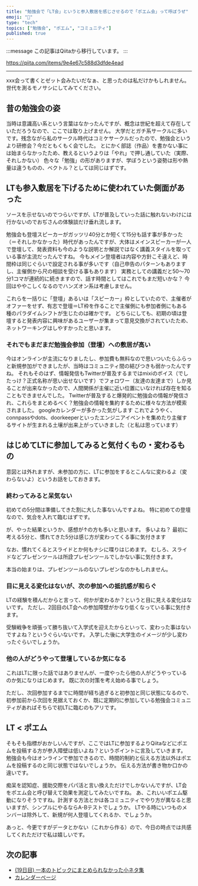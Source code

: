```yaml
---
title: "勉強会で「LT会」というと参入敷居を感じさせるので「ポエム会」って呼ぼうぜ"
emoji: "📝"
type: "tech"
topics: ["勉強会", "ポエム", "コミュニティ"]
published: true
---
```


:::message
この記事はQiitaから移行しています。
:::

https://qiita.com/items/9e4e67c588d3dfde4ead

---

xxx会って書くとゼット会みたいだなぁ、と思ったのは私だけかもしれません。
世代を測るモノサシにしてみてください。

## 昔の勉強会の姿
当時は意識高い系という言葉はなかったんですが、概念は世紀を超えて存在していただろうなので、ここでは取り上げません。
大学だとガチ系サークルに多いです。残念ながら私のサークル時代はコミケサークルだったので、勉強会というより研修会？今だともくもく会でした。
とにかく部誌（作品）を書かない事には始まらなかったため、教えるというよりは「やれ」で押し通していた（実際、それしかない）
色々な「勉強」の形がありますが、学ぼうという姿勢は形や熱量は違うものの、ベクトル？としては同じはずです。

## LTも参入敷居を下げるために使われていた側面があった
ソースを示せないのでつらいですが、LTが普及していった話に触れないわけには行かないのでおぢさんの体験談だけ垂れ流します。

勉強会も登壇スピーカーがガッツリ40分とか短くて15分も話す事が多かった（＝それしかなかった）時代があったんですが、大体はメインスピーカーが一人で登壇して、発表資料も今のような説明とか解説ではなく講義スタイルを取っている事が主流だったんですね。
今もメイン登壇者は内容や方針こそ違えど、時間枠は同じぐらいで設定される事が多いです（自己申告のパターンもありますし、主催側から尺の相談を受ける事もあります）
実務としての講義だと50～70分1コマが連続的に続きますので、話す時間としてはこれでもまだ短いかな？
今回はややこしくなるのでハンズオン系は考慮しません。

これらを一括りに「登壇」あるいは「スピーカー」枠としていたので、主催者がオファーをせず、有志で登壇＝LT枠を作ることで主催側にも参加者側にもある種のパラダイムシフトが生じたのは確かです。
どちらにしても、初期の頃は登壇すると発表内容に興味があるユーザーが集まって意見交換がされていたため、ネットワーキングはしやすかったと思います。

### それでもまだまだ勉強会参加（登壇）への敷居が高い
今はオンラインが主流になりましたし、参加費も無料なので思いついたらふらっと新規参加ができましたが、当時はコミュニティ間の結びつきも弱かったんですね。
それもそのはず、情報発信もTwitterが普及するまではmixiのボイス（でしたっけ？正式名称が思い出せないです）でフォロワー（友達の友達まで）しか見ることが出来なかったので、人間関係が主催に近い位置にいなければ存在を知ることもできませんでした。
Twitterが普及すると爆発的に勉強会の情報が発信され、これらをまとめるべく？勉強会の情報を集約するために様々な方法が模索されました。
googleカレンダーが多かった気がします
これでようやく、connpassやdots、doorkeeperといったエンジニアイベントを集めたり主催するサイトが生まれる土壌が出来上がっていきました（と私は思っています）

## はじめてLTに参加してみると気付くもの・変わるもの
意図とは外れますが、未参加の方に、LTに参加をするとこんなに変わるよ（変わらないよ）というお話をしておきます。

### 終わってみると呆気ない
初めての5分間は準備してきた割に大した事ないんですよね。
特に初めての登壇なので、気合を入れて臨むはずです。

が、やった結果というか、感想が↑の方も多いと思います。
多いよね？
最初に考える5分と、慣れてきた5分は感じ方が変わってくる事に気付きます

なお、慣れてくるとスライドとか何もナシに喋りはじめます。
むしろ、スライドなどプレゼンツールは所詮プレゼンツールでしかない事に気付きます。

本当の始まりは、プレゼンツールのないプレゼンなのかもしれません。

### 目に見える変化はないが、次の参加への抵抗感が和らぐ
LTの経験を積んだからと言って、何かが変わるか？というと目に見える変化はないです。
ただし、2回目のLT会への参加障壁がかなり低くなっている事に気付きます。

受験戦争を頑張って勝ち抜いて入学式を迎えたからといって、変わった事はないですよね？というぐらいないです。
入学した後に大学生のイメージが少し変わったぐらいでしょうか。

### 他の人がどうやって登壇しているか気になる
これはLTに限った話ではありませんが、一度やったら他の人がどうやっているのか気になりはじめます。
既に次の対策を考え始める事でしょう。

ただし、次回参加するまでに時間が経ち過ぎると初参加と同じ状態になるので、初参加前から次回を見据えておくか、既に定期的に参加している勉強会コミュニティがあればそちらで初LTに臨むのもアリです。

## LT < ポエム
そもそも指標がおかしいんですが、ここではLTに参加するよりQiitaなどにポエムを投稿する方が参入障壁は低いよね？というポイントに言及していきます。
勉強会も今はオンラインで参加できるので、時間的制約と伝える方法以外はポエムを投稿するのと同じ状態ではないでしょうか。
伝える方法が書き物か口かの違いです。

痴呆を認知症、援助交際をパパ活と言い換えただけでしかないんですが、LT会をポエム会と呼び替えて効果を測定してみたいですね。
あ、これいいポエム駆動になりそうですね。計測する方法とかは各コミュニティでやり方が異なると思いますが、シンプルにやるならA-Bテストでしょうか。
LTやる時にいつものメンバーは除外して、新規が何人登壇してくれるか、でしょうか。

あっと、今更ですがデータとかない（これから作る）ので、今日の時点では共感してくれただけで私は嬉しいです。

## 次の記事
- [(19日目) 一本のトピックにまとめられなかった小ネタ集](https://qiita.com/nomurasan/items/8c30d70ccb127ba15c2a)
- [カレンダーページ](https://qiita.com/advent-calendar/2022/oreno_nomurasan2022)

